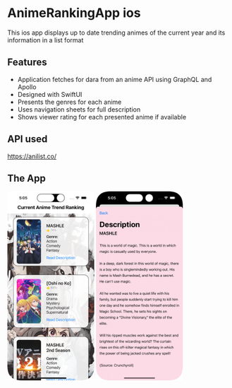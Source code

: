 # AnimeRankingApp ios

This ios app displays up to date trending animes of the current year and its information in a list format

## Features

- Application fetches for dara from an anime API using GraphQL and Apollo
- Designed with SwiftUI
- Presents the genres for each anime
- Uses navigation sheets for full description
- Shows viewer rating for each presented anime if available


## API used
https://anilist.co/

## The App

<p float="left">
<img src="https://github.com/kevin-truong7/AnimeRankingApp/blob/main/AnimeRanking/Assets.xcassets/Git%20Images/anime_home.imageset/anime_home.png" width="197" />
<span />
<img src="https://github.com/kevin-truong7/AnimeRankingApp/blob/main/AnimeRanking/Assets.xcassets/Git%20Images/anime_desc.imageset/anime_desc.png" width="197" />
</p>


